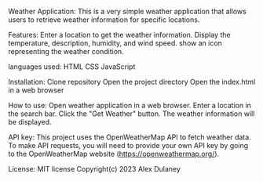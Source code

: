 Weather Application:
This is a very simple weather application that allows users to retrieve weather information for specific locations.

Features:
Enter a location to get the weather information.
Display the temperature, description, humidity, and wind speed.
show an icon representing the weather condition.

languages used:
HTML
CSS
JavaScript

Installation:
Clone repository
Open the project directory
Open the index.html in a web browser

How to use:
Open weather application in a web browser.
Enter a location in the search bar.
Click the "Get Weather" button.
The weather information will be displayed.  

API key:
This project uses the OpenWeatherMap API to fetch weather data.  To make API requests, you will need to provide your own API key by going to the OpenWeatherMap website (https://openweathermap.org/).  

License:
MIT license
Copyright(c) 2023 Alex Dulaney
